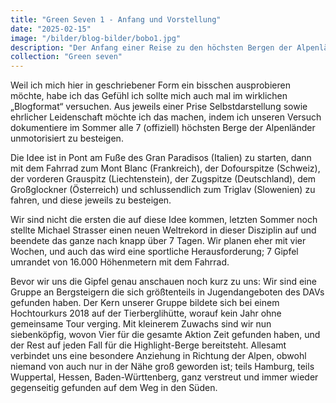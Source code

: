 ```yaml
---
title: "Green Seven 1 - Anfang und Vorstellung"
date: "2025-02-15"
image: "/bilder/blog-bilder/bobo1.jpg"
description: "Der Anfang einer Reise zu den höchsten Bergen der Alpenländer - Eine Dokumentation"
collection: "Green seven"
---
```


Weil ich mich hier in geschriebener Form ein bisschen ausprobieren möchte, habe ich das Gefühl ich sollte mich auch mal im wirklichen „Blogformat“ versuchen. Aus jeweils einer Prise Selbstdarstellung sowie ehrlicher Leidenschaft möchte ich das machen, indem ich unseren Versuch dokumentiere im Sommer alle 7 (offiziell) höchsten Berge der Alpenländer unmotorisiert zu besteigen.

Die Idee ist in Pont am Fuße des Gran Paradisos (Italien) zu starten, dann mit dem Fahrrad zum Mont Blanc (Frankreich), der Dofourspitze (Schweiz), der vorderen Grauspitz (Liechtenstein), der Zugspitze (Deutschland), dem Großglockner (Österreich) und schlussendlich zum Triglav (Slowenien) zu fahren, und diese jeweils zu besteigen.

Wir sind nicht die ersten die auf diese Idee kommen, letzten Sommer noch stellte Michael Strasser einen neuen Weltrekord in dieser Disziplin auf und beendete das ganze nach knapp über 7 Tagen. Wir planen eher mit vier Wochen, und auch das wird eine sportliche Herausforderung; 7 Gipfel umrandet von 16.000 Höhenmetern mit dem Fahrrad.

Bevor wir uns die Gipfel genau anschauen noch kurz zu uns: Wir sind eine Gruppe an Bergsteigern die sich größtenteils in Jugendangeboten des DAVs gefunden haben. Der Kern unserer Gruppe bildete sich bei einem Hochtourkurs 2018 auf der Tierberglihütte, worauf kein Jahr ohne gemeinsame Tour verging. Mit kleinerem Zuwachs sind wir nun siebenköpfig, wovon Vier für die gesamte Aktion Zeit gefunden haben, und der Rest auf jeden Fall für die Highlight-Berge bereitsteht. Allesamt verbindet uns eine besondere Anziehung in Richtung der Alpen, obwohl niemand von auch nur in der Nähe groß geworden ist; teils Hamburg, teils Wuppertal, Hessen, Baden-Württenberg, ganz verstreut und immer wieder gegenseitig gefunden auf dem Weg in den Süden.